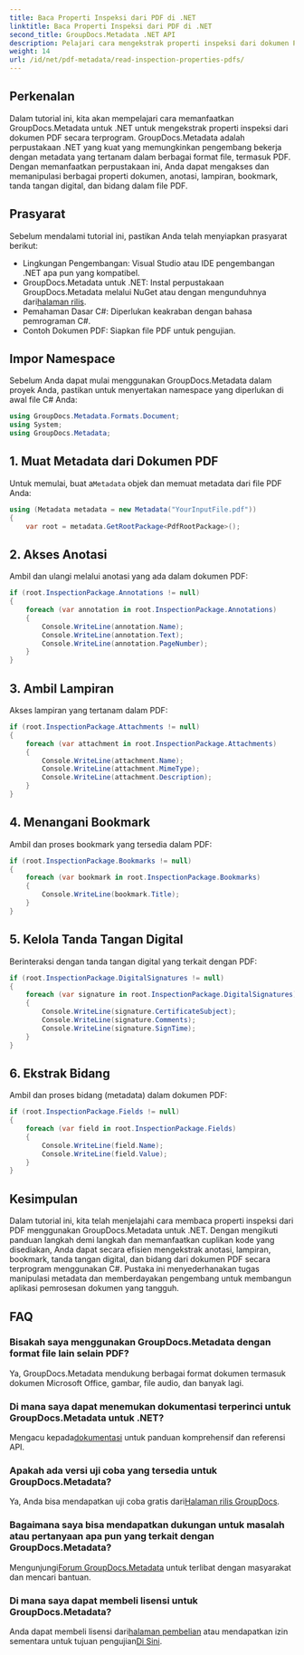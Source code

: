 ```yaml
---
title: Baca Properti Inspeksi dari PDF di .NET
linktitle: Baca Properti Inspeksi dari PDF di .NET
second_title: GroupDocs.Metadata .NET API
description: Pelajari cara mengekstrak properti inspeksi dari dokumen PDF menggunakan GroupDocs.Metadata untuk .NET. Jelajahi anotasi, lampiran, dan lainnya.
weight: 14
url: /id/net/pdf-metadata/read-inspection-properties-pdfs/
---
```

## Perkenalan
Dalam tutorial ini, kita akan mempelajari cara memanfaatkan GroupDocs.Metadata untuk .NET untuk mengekstrak properti inspeksi dari dokumen PDF secara terprogram. GroupDocs.Metadata adalah perpustakaan .NET yang kuat yang memungkinkan pengembang bekerja dengan metadata yang tertanam dalam berbagai format file, termasuk PDF. Dengan memanfaatkan perpustakaan ini, Anda dapat mengakses dan memanipulasi berbagai properti dokumen, anotasi, lampiran, bookmark, tanda tangan digital, dan bidang dalam file PDF.
## Prasyarat
Sebelum mendalami tutorial ini, pastikan Anda telah menyiapkan prasyarat berikut:
- Lingkungan Pengembangan: Visual Studio atau IDE pengembangan .NET apa pun yang kompatibel.
-  GroupDocs.Metadata untuk .NET: Instal perpustakaan GroupDocs.Metadata melalui NuGet atau dengan mengunduhnya dari[halaman rilis](https://releases.groupdocs.com/metadata/net/).
- Pemahaman Dasar C#: Diperlukan keakraban dengan bahasa pemrograman C#.
- Contoh Dokumen PDF: Siapkan file PDF untuk pengujian.

## Impor Namespace
Sebelum Anda dapat mulai menggunakan GroupDocs.Metadata dalam proyek Anda, pastikan untuk menyertakan namespace yang diperlukan di awal file C# Anda:
```csharp
using GroupDocs.Metadata.Formats.Document;
using System;
using GroupDocs.Metadata;
```
## 1. Muat Metadata dari Dokumen PDF
 Untuk memulai, buat a`Metadata` objek dan memuat metadata dari file PDF Anda:
```csharp
using (Metadata metadata = new Metadata("YourInputFile.pdf"))
{
    var root = metadata.GetRootPackage<PdfRootPackage>();
```
## 2. Akses Anotasi
Ambil dan ulangi melalui anotasi yang ada dalam dokumen PDF:
```csharp
if (root.InspectionPackage.Annotations != null)
{
    foreach (var annotation in root.InspectionPackage.Annotations)
    {
        Console.WriteLine(annotation.Name);
        Console.WriteLine(annotation.Text);
        Console.WriteLine(annotation.PageNumber);
    }
}
```
## 3. Ambil Lampiran
Akses lampiran yang tertanam dalam PDF:
```csharp
if (root.InspectionPackage.Attachments != null)
{
    foreach (var attachment in root.InspectionPackage.Attachments)
    {
        Console.WriteLine(attachment.Name);
        Console.WriteLine(attachment.MimeType);
        Console.WriteLine(attachment.Description);
    }
}
```
## 4. Menangani Bookmark
Ambil dan proses bookmark yang tersedia dalam PDF:
```csharp
if (root.InspectionPackage.Bookmarks != null)
{
    foreach (var bookmark in root.InspectionPackage.Bookmarks)
    {
        Console.WriteLine(bookmark.Title);
    }
}
```
## 5. Kelola Tanda Tangan Digital
Berinteraksi dengan tanda tangan digital yang terkait dengan PDF:
```csharp
if (root.InspectionPackage.DigitalSignatures != null)
{
    foreach (var signature in root.InspectionPackage.DigitalSignatures)
    {
        Console.WriteLine(signature.CertificateSubject);
        Console.WriteLine(signature.Comments);
        Console.WriteLine(signature.SignTime);
    }
}
```
## 6. Ekstrak Bidang
Ambil dan proses bidang (metadata) dalam dokumen PDF:
```csharp
if (root.InspectionPackage.Fields != null)
{
    foreach (var field in root.InspectionPackage.Fields)
    {
        Console.WriteLine(field.Name);
        Console.WriteLine(field.Value);
    }
}
```

## Kesimpulan
Dalam tutorial ini, kita telah menjelajahi cara membaca properti inspeksi dari PDF menggunakan GroupDocs.Metadata untuk .NET. Dengan mengikuti panduan langkah demi langkah dan memanfaatkan cuplikan kode yang disediakan, Anda dapat secara efisien mengekstrak anotasi, lampiran, bookmark, tanda tangan digital, dan bidang dari dokumen PDF secara terprogram menggunakan C#. Pustaka ini menyederhanakan tugas manipulasi metadata dan memberdayakan pengembang untuk membangun aplikasi pemrosesan dokumen yang tangguh.

## FAQ
### Bisakah saya menggunakan GroupDocs.Metadata dengan format file lain selain PDF?
Ya, GroupDocs.Metadata mendukung berbagai format dokumen termasuk dokumen Microsoft Office, gambar, file audio, dan banyak lagi.
### Di mana saya dapat menemukan dokumentasi terperinci untuk GroupDocs.Metadata untuk .NET?
 Mengacu kepada[dokumentasi](https://tutorials.groupdocs.com/metadata/net/) untuk panduan komprehensif dan referensi API.
### Apakah ada versi uji coba yang tersedia untuk GroupDocs.Metadata?
 Ya, Anda bisa mendapatkan uji coba gratis dari[Halaman rilis GroupDocs](https://releases.groupdocs.com/).
### Bagaimana saya bisa mendapatkan dukungan untuk masalah atau pertanyaan apa pun yang terkait dengan GroupDocs.Metadata?
 Mengunjungi[Forum GroupDocs.Metadata](https://forum.groupdocs.com/c/metadata/14) untuk terlibat dengan masyarakat dan mencari bantuan.
### Di mana saya dapat membeli lisensi untuk GroupDocs.Metadata?
Anda dapat membeli lisensi dari[halaman pembelian](https://purchase.groupdocs.com/buy) atau mendapatkan izin sementara untuk tujuan pengujian[Di Sini](https://purchase.groupdocs.com/temporary-license/).